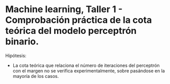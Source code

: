 # Machine learning, Taller 1 - Comprobación práctica de la cota teórica del modelo perceptrón binario.

Hipótesis:
* La cota teórica que relaciona el número de iteraciones del perceptrón con el margen no se verifica experimentalmente, sobre pasándose en la mayoría de los casos.
